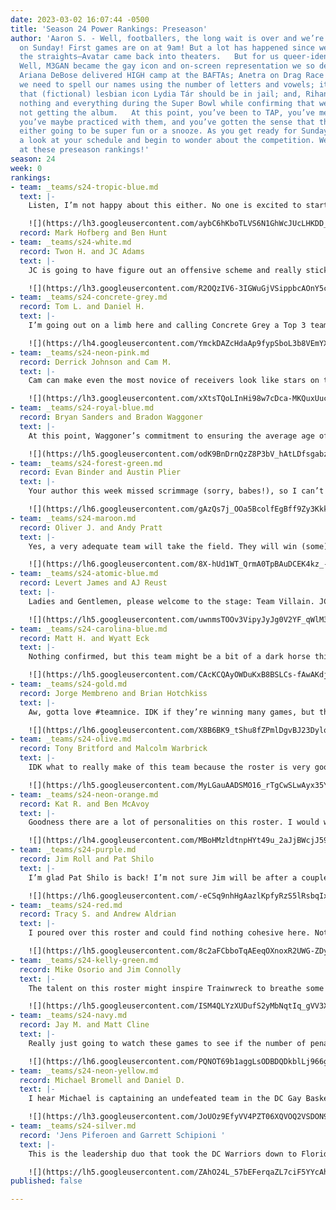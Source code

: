 ```yaml
---
date: 2023-03-02 16:07:44 -0500
title: 'Season 24 Power Rankings: Preseason'
author: 'Aaron S. - Well, footballers, the long wait is over and we’re set to meet
  on Sunday! First games are on at 9am! But a lot has happened since we last met:  For
  the straights—Avatar came back into theaters.   But for us queer-identified folks?
  Well, M3GAN became the gay icon and on-screen representation we so desperately needed;
  Ariana DeBose delivered HIGH camp at the BAFTAs; Anetra on Drag Race taught us that
  we need to spell our names using the number of letters and vowels; it became clear
  that (fictional) lesbian icon Lydia Tár should be in jail; and, Rihanna gave us
  nothing and everything during the Super Bowl while confirming that we are most definitely
  not getting the album.   At this point, you’ve been to TAP, you’ve met your teammates,
  you’ve maybe practiced with them, and you’ve gotten the sense that the GroupMe is
  either going to be super fun or a snooze. As you get ready for Sunday, you take
  a look at your schedule and begin to wonder about the competition. Well, let’s look
  at these preseason rankings!'
season: 24
week: 0
rankings:
- team: _teams/s24-tropic-blue.md
  text: |-
    Listen, I’m not happy about this either. No one is excited to start another season with Ben H. atop the rankings, but this is a strong pairing. Neither are new to this league and both are championship winners. In fact, Ben has been in the League for 7(?) seasons and has only not made it to the Final Four once. Now that he has a strong captain who can pretty much score from anywhere and a roster that includes Steslicki, Bertram, and Tony Smith, among others, the sky’s the limit, I’m afraid.

    ![](https://lh3.googleusercontent.com/aybC6hKboTLVS6N1GhWcJUcLHKDD_AsD6MmHi_RPZBcxe-grEZpOlkyPYE8R_bzJrTMbxL7iPhQNeOYgnTFVleeFfMNb3FZR1lPMo_MIVTy8tfSIXwgF5SU9lXOuk6V6vRieYAnspkiDciHmWWjNQvw =196x214)
  record: Mark Hofberg and Ben Hunt
- team: _teams/s24-white.md
  record: Twon H. and JC Adams
  text: |-
    JC is going to have figure out an offensive scheme and really stick with it, but I think he’s got a good coach and mentor in Twon. The D on this team is going to be tight and tough to penetrate. Of course, the real question is whether or not JC/Noah survive this season—it’s certainly a choice to draft your boyfriend! But with Noah AND Munroe on this team, who is going to watch Kal when White takes the field?

    ![](https://lh3.googleusercontent.com/R2OQzIV6-3IGWuGjVSippbcAOnY5crJgGfl_lhA2UojTvVrdMjza7Wo4yhDxGmrvaDO26qXBBDkmGXBALTSuNaD5pZG1hhQbhQJooLFh72RyoWjc-QtmnkAN_ieTM7PX6RI8HAZVLLmB-xjDdthMfZ4 =220x197)
- team: _teams/s24-concrete-grey.md
  record: Tom L. and Daniel H.
  text: |-
    I’m going out on a limb here and calling Concrete Grey a Top 3 team. Admittedly, Honeycutt as QB is a bit of a wild card, and he’s been out of the game for a minute, but wow is this team stacked. Jared, Kevin, Bradley, and Linda know exactly what they’re doing out there, and I definitely don’t want to meet this team at full strength. No matter how they do this season, though, I bet they’ll be drinking for free at Dirty Goose.

    ![](https://lh4.googleusercontent.com/YmckDAZcHdaAp9fypSboL3b8VEmYXTjVYy6x6pBus3IR2IhttbmUgw9TYMVePKHcGU5FzAT7ZJnjFlk2ZTNzpCEhmqXfVNrQZgCauMNaBkMCb17jWSOVAc-ofasUt7OM24i8KaVz6Wt7fgmaBXwV_c8 =331x188)
- team: _teams/s24-neon-pink.md
  record: Derrick Johnson and Cam M.
  text: |-
    Cam can make even the most novice of receivers look like stars on the field. That said, he’s just going to throw to Nikki, and there’s no reason not to. The real tea, though, is that this is going to be Team Sunday Funday.

    ![](https://lh3.googleusercontent.com/xXtsTQoLInHi98w7cDca-MKQuxUuce56Erk3LBiJ2Q8pQP9Kfo_H8oyy1U2rsJysq5g52M9ODE_42oQrbZksFSRjOk_1dA_rgjWv82Z2wzwuSXnwT98RQju4qY2XfulM9L9XowyhkX1ulB-iRLs7dnY =431x242)
- team: _teams/s24-royal-blue.md
  record: Bryan Sanders and Bradon Waggoner
  text: |-
    At this point, Waggoner’s commitment to ensuring the average age of his team is around the age one should be getting regular colonoscopies is remarkable. Hopefully this team’s experience will come in handy! Sanders is coming off a championship win, and he might be just the one to help Waggoner fine tune his system to finally snatch the trophy that’s eluded him for so long.

    ![](https://lh5.googleusercontent.com/odK9BnDrnQzZ8P3bV_hAtLDfsgabzsKMtWuHh8-9wr-cynFVV0pnJSLnd7yz84Unz7B6pu8BW7Bm0J-xmtfDzehmaN8UuDs2iLl3xU1dSM3y10JMe0ROyiOtwy0eLnqgtrbB541xeGKEAHAco0i7i58 =467x221)
- team: _teams/s24-forest-green.md
  record: Evan Binder and Austin Plier
  text: |-
    Your author this week missed scrimmage (sorry, babes!), so I can’t give everyone the full run-down, but I have faith we’re out to surprise some folks. While I’m really hoping Austin’s midwestern nice will balance out Binder’s sort of craven attitude on the field, I’m just excited to play with some exceptional women: Camille, Em, and Aubrie!

    ![](https://lh6.googleusercontent.com/gAzQs7j_OOa5BcolfEgBff9Zy3KkkHpVLPqm02NuvvCevK9-W8IRUiHIVXOE4a2XpE1Bpv8p1zybn-xGG8FF4T-JKP8Mg4jMcBwg6CLmulKjnDRWJKpXMA7chxdpKmaHidsrqKi67EuJmKvHvSLVSuM =319x227)
- team: _teams/s24-maroon.md
  record: Oliver J. and Andy Pratt
  text: |-
    Yes, a very adequate team will take the field. They will win (some) games. Not sure about much else, though.

    ![](https://lh6.googleusercontent.com/8X-hUd1WT_QrmA0TpBAuDCEK4kz_-hBye361jASG-XdQW1m86VzVucr2L4eDyhHspBYPDFq2ZL_KOk6B3dvaA0a91aAgB3HZoQbb8k6XLT4Mx76ygzhhrt64BFVS7eKcTd8aXakpY8p_cgHaVyiJgPs =358x200)
- team: _teams/s24-atomic-blue.md
  record: Levert James and AJ Reust
  text: |-
    Ladies and Gentlemen, please welcome to the stage: Team Villain. JC is going to need to hand out a lot of favors to get folks to ref this team’s games. Best of luck!

    ![](https://lh5.googleusercontent.com/uwnmsTOOv3VipyJyJg0V2YF_qWlM3-e6RkeRnRuQ4U27r32u6FIUHVOeziPyJVqOzppwUR8uznoEn0xMmf-8JLekUSQeKMP9TkU8vCYavaVeeX3dytSMpEK2ctoCMwhu694R3fQIkGUeLEwmC5Zc50o =480x198)
- team: _teams/s24-carolina-blue.md
  record: Matt H. and Wyatt Eck
  text: |-
    Nothing confirmed, but this team might be a bit of a dark horse this season. I’ve heard some grumblings about this Captain/QB draft placement and that some players…might have undersold themselves. Fully hope Wyatt is dangling invites to future vacations based on performance!

    ![](https://lh5.googleusercontent.com/CAcKCQAyOWDuKxB8BSLCs-fAwAKdjFZuz9JK5SMKW3k5tm5ME9UU96ui4YwLNHDejkIRQVLs_R8xYj2d6dPjBRI-j-21rMDk6oOTPSK3XY0Vyv8bKE_ly_rgrCYkFHbjU2Al3f016Y8u_TU9afXDAxs =290x207)
- team: _teams/s24-gold.md
  record: Jorge Membreno and Brian Hotchkiss
  text: |-
    Aw, gotta love #teamnice. IDK if they’re winning many games, but they’ll be nice to play against. I couldn’t imagine a more perfect foil to Atomic Blue.

    ![](https://lh6.googleusercontent.com/X8B6BK9_tShu8fZPmlDgvBJ23Dylo52rHfb4DCE9dmZpfzB8c2XSrvACk9F0lhs0OdRsOycc922MU0dy3ZkIBg-5nn7W0fL521yMjIXu456MSDOVQuzBeF3I-HdDpD9hqFEDHqJYy0gEiZt-VA-Ks_Q =220x165)
- team: _teams/s24-olive.md
  record: Tony Britford and Malcolm Warbrick
  text: |-
    IDK what to really make of this team because the roster is very good, but Malcolm is an old DCGFFL QB making their return after many years away. Your writer is impossibly young—the youngest power rankings writer DCGFFL has seen, in fact—so I wasn’t here for his tenure. Though, even if he was really good years ago, football is not really a game that one ages into. But, hey, I’m open to surprises.

    ![](https://lh5.googleusercontent.com/MyLGauAADSMO16_rTgCwSLwAyx35Yhw2726B2LEZqTxc-lNVNWh6Mu0p7GNIUMLDD12jWds8S_3jO8Ei-zBuCobkzlcEW84UlABZ4qIl-0s6Mua5Rg7V4JQuV5EbgCPq4-iNlI2AqQQp__-n9FFKGNs =302x176)
- team: _teams/s24-neon-orange.md
  record: Kat R. and Ben McAvoy
  text: |-
    Goodness there are a lot of personalities on this roster. I would watch a season of “Hard Knocks” featuring this team, though.

    ![](https://lh4.googleusercontent.com/MBoHMzldtnpHYt49u_2aJjBWcjJ59d_p6ar6fWYACMMGljqJ47dkZ6jZoV0P8EVXw36cCTxQ-gl7SRvJeZuPbSjU25uIIYgvPUc7Guvswnd-whTZcfUCQ_ZvDgzr4VHABIOf_hPPl9URrZtpcAYrws0 =244x244)
- team: _teams/s24-purple.md
  record: Jim Roll and Pat Shilo
  text: |-
    I’m glad Pat Shilo is back! I’m not sure Jim will be after a couple of games, but this is a fun roster, so the vibes will be good even if winning isn’t in the cards! And who doesn’t want more Baby Lucas?

    ![](https://lh6.googleusercontent.com/-eCSq9nhHgAazlKpfyRzS5lRsbqIx-O-IH0W85mjsv5LBKronJFp3CRMMwxFABb8dw6SskFyEzFN5aZvFYUfFBmNT9Yel2-OynmbqLxBzYn96D1_UGUEgI3kICCVwQTc8VJEOQmfCML9BGhD_ufXhgQ =316x177)
- team: _teams/s24-red.md
  record: Tracy S. and Andrew Aldrian
  text: |-
    I poured over this roster and could find nothing cohesive here. Not sure that bodes well for the rest of the season.

    ![](https://lh5.googleusercontent.com/8c2aFCbboTqAEeqOXnoxR2UWG-ZDyLx5w9trejBX7KrzyHUMnKnmCbA9Jhd4vGXdisTIoeJqM7-9LEffavnLShUTWU-CrjMuq-z3MJHGYarGFNL9aTa2iK6VKC8k8p63a0cCMb4QBI29TIZrGxmlq8A =183x183)
- team: _teams/s24-kelly-green.md
  record: Mike Osorio and Jim Connolly
  text: |-
    The talent on this roster might inspire Trainwreck to breathe some new life into his playbook.

    ![](https://lh5.googleusercontent.com/ISM4QLYzXUDufS2yMbNqtIq_gVV3XNJk13EFltUNty-Lxsc4gH5x2sw3OTJYmqCOoEWiTFl6CfnHUo4U0wI8Dl8QcpKbEOga9pya-dwiP8fi5BusPV4QnlXyBCJl28XdPL1yvdqSkmrNqKtOwUpgBag =218x226)
- team: _teams/s24-navy.md
  record: Jay M. and Matt Cline
  text: |-
    Really just going to watch these games to see if the number of penalties Cam gets this season is over or under the amount of words we hear from Andy and Kenny combined.

    ![](https://lh6.googleusercontent.com/PQNOT69b1aggLsODBDQDkblLj966gbfy4X7jdYItaEggEtXUqaHgkevcksl1T5wtF-AkuwUhu_ndIKUsrUeIQIq9OYkVWMKHPReXl5X_vVmyey34b6BxijPHOtIVy55F9hrROWnbs8SLveR7DNVZ11E =268x203)
- team: _teams/s24-neon-yellow.md
  record: Michael Bromell and Daniel D.
  text: |-
    I hear Michael is captaining an undefeated team in the DC Gay Basketball League. Hope he’s lowered his expectations for this experience!

    ![](https://lh3.googleusercontent.com/JoUOz9EfyVV4PZT06XQVOQ2VSDON930_Ay0bmxsTiNgVsxW5TFB41d9ZAuc-ZA-afYpP90XB-jSfy_Ngiyel4GutccmnUD4-ittZ5lhPG5g1RphlBLGsuNNtQW5UyDnmaGx6_KiM69L3leYP6gT39vM =341x191)
- team: _teams/s24-silver.md
  record: 'Jens Piferoen and Garrett Schipioni '
  text: |-
    This is the leadership duo that took the DC Warriors down to Florida to go 1-5. That W was a forfeit, but, hey, a stat is a stat is a stat. They can only go up from here!

    ![](https://lh5.googleusercontent.com/ZAhO24L_57bEFerqaZL7ciF5YYcAhn7yr-xASkbWix0k_sAZ-zABRlTBiiKVI635JMAA-IoowwYROXQlDeCMoClyvVHGoaDZ7xWxTelD4ua1Z-zUgZnpoqc6yKX9P0JJzGO20mIbFpDPT6YIvZ31zRI =308x173)
published: false

---
```

